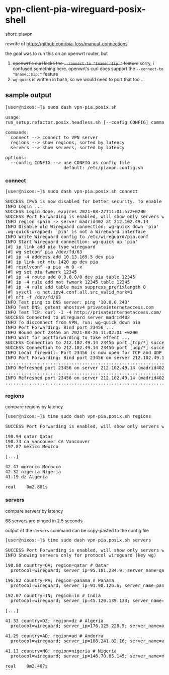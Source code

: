# vpn-client-pia-wireguard-posix-shell

short: piavpn

rewrite of https://github.com/pia-foss/manual-connections

the goal was to run this on an openwrt router, but

1. ~~openwrt's curl lacks the `--connect-to "$name::$ip:"` feature~~ sorry, i confused something here. openwrt's curl does support the `--connect-to "$name::$ip:"` feature
1. `wg-quick` is written in bash, so we would need to port that too ...



## sample output

<pre>
<span color="turquoise">[user@nixos:~]$</span> sudo dash vpn-pia.posix.sh

usage:
run_setup.refactor.posix.headless.sh [--config CONFIG] command

commands:
  connect --> connect to VPN server
  regions --> show regions, sorted by latency
  servers --> show servers, sorted by latency

options:
  --config CONFIG --> use CONFIG as config file
                      default: /etc/piavpn.config.sh
</pre>

### connect

<pre>
<span color="turquoise">[user@nixos:~]$</span> sudo dash vpn-pia.posix.sh connect

<span color="green">SUCCESS</span> IPv6 is now disabled for better security. To enable IPv6 again, run: sysctl -w net.ipv6.conf.all.disable_ipv6=0 net.ipv6.conf.default.disable_ipv6=0
<span color="green">INFO</span> Login ...
<span color="green">SUCCESS</span> Login done, expires 2021-08-27T11:01:57Z+0200
<span color="green">SUCCESS</span> Port Forwarding is enabled, will show only servers with PF
<span color="green">INFO</span> region spain -&gt; server madrid402 at 212.102.49.14
<span color="green">INFO</span> Disable old Wireguard connection: wg-quick down 'pia'
.wg-quick-wrapped: `pia' is not a WireGuard interface
<span color="green">INFO</span> Write Wireguard config to /etc/wireguard/pia.conf
<span color="green">INFO</span> Start Wireguard connection: wg-quick up 'pia'
[#] ip link add pia type wireguard
[#] wg setconf pia /dev/fd/63
[#] ip -4 address add 10.13.169.5 dev pia
[#] ip link set mtu 1420 up dev pia
[#] resolvconf -a pia -m 0 -x
[#] wg set pia fwmark 12345
[#] ip -4 route add 0.0.0.0/0 dev pia table 12345
[#] ip -4 rule add not fwmark 12345 table 12345
[#] ip -4 rule add table main suppress_prefixlength 0
[#] sysctl -q net.ipv4.conf.all.src_valid_mark=1
[#] nft -f /dev/fd/63
<span color="green">INFO</span> Test ping to DNS server: ping '10.0.0.243'
<span color="green">INFO</span> Test DNS: getent ahostsv4 privateinternetaccess.com
<span color="green">INFO</span> Test TCP: curl -I -4 http://privateinternetaccess.com/
<span color="green">SUCCESS</span> Connected to Wireguard server madrid402
<span color="green">INFO</span> To disconnect from VPN, run: wg-quick down pia
<span color="green">INFO</span> Port Forwarding: Bind port 23456 ...
<span color="green">INFO</span> Bound port 23456 on 2021-08-26 11:02:01 +0200
<span color="green">INFO</span> Wait for portforwarding to take effect ...
<span color="green">SUCCESS</span> Connection to 212.102.49.14 23456 port [tcp/*] succeeded!
<span color="green">SUCCESS</span> Connection to 212.102.49.14 23456 port [udp/*] succeeded!
<span color="green">INFO</span> Local firewall: Port 23456 is now open for TCP and UDP protocol
<span color="green">INFO</span> Port Forwarding: Bind port 23456 on server 212.102.49.14 (madrid402) every 15 minutes ...
....................................................................................................
<span color="green">INFO</span> Refreshed port 23456 on server 212.102.49.14 (madrid402) on 2021-08-27 12:17:54 +0200
...................................................................................................
<span color="green">INFO</span> Refreshed port 23456 on server 212.102.49.14 (madrid402) on 2021-08-28 13:19:01 +0200
...................................................................................................
</pre>

### regions

compare regions by latency

<pre>
<span color="turquoise">[user@nixos:~]$</span> time sudo dash vpn-pia.posix.sh regions

<span color="green">SUCCESS</span> Port Forwarding is enabled, will show only servers with PF

198.94 qatar Qatar
198.73 ca_vancouver CA Vancouver
197.87 mexico Mexico

[...]

42.47 morocco Morocco
42.32 nigeria Nigeria
41.19 dz Algeria

real	0m2.881s
</pre>

### servers

compare servers by latency

68 servers are pinged in 2.5 seconds

output of the `servers` command can be copy-pasted to the config file

<pre>
<span color="turquoise">[user@nixos:~]$</span> time sudo dash vpn-pia.posix.sh servers

<span color="green">SUCCESS</span> Port Forwarding is enabled, will show only servers with PF
<span color="green">INFO</span> Showing servers only for protocol wireguard (key wg)

198.80 country=QA; region=qatar # Qatar
  protocol=wireguard; server_ip=95.181.234.9; server_name=qatar403

196.82 country=PA; region=panama # Panama
  protocol=wireguard; server_ip=91.90.126.6; server_name=panama403

192.07 country=IN; region=in # India
  protocol=wireguard; server_ip=45.120.139.133; server_name=mumbai402

[...]

41.33 country=DZ; region=dz # Algeria
  protocol=wireguard; server_ip=176.125.228.5; server_name=algiers403

41.29 country=AD; region=ad # Andorra
  protocol=wireguard; server_ip=188.241.82.16; server_name=andorra404

41.13 country=NG; region=nigeria # Nigeria
  protocol=wireguard; server_ip=146.70.65.145; server_name=nigeria406

real	0m2.407s
```
